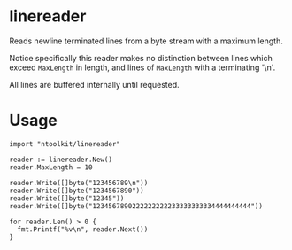 # linereader

Reads newline terminated lines from a byte stream with a maximum length.

Notice specifically this reader makes no distinction between lines which exceed `MaxLength` in
length, and lines of `MaxLength` with a terminating '\n'.

All lines are buffered internally until requested.

# Usage

    import "ntoolkit/linereader"

    reader := linereader.New()
    reader.MaxLength = 10

    reader.Write([]byte("123456789\n"))
    reader.Write([]byte("1234567890"))
    reader.Write([]byte("12345"))
    reader.Write([]byte("1234567890222222222233333333334444444444"))

    for reader.Len() > 0 {
      fmt.Printf("%v\n", reader.Next())
    }
